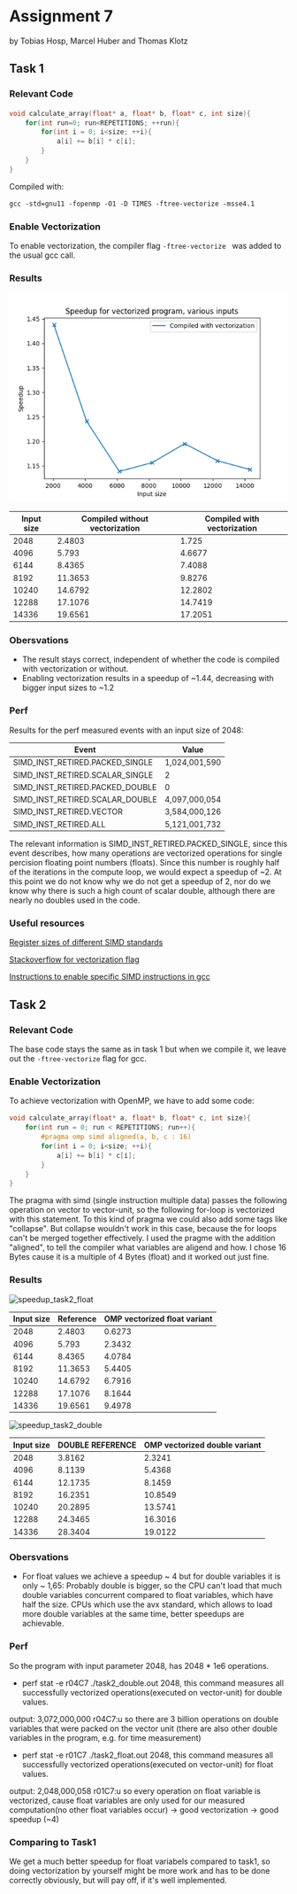# Assignment 7

by Tobias Hosp, Marcel Huber and Thomas Klotz

## Task 1

### Relevant Code

```c
void calculate_array(float* a, float* b, float* c, int size){
    for(int run=0; run<REPETITIONS; ++run){
        for(int i = 0; i<size; ++i){
            a[i] += b[i] * c[i];
        }
    }
}
```

Compiled with:

```makefile
gcc -std=gnu11 -fopenmp -O1 -D TIMES -ftree-vectorize -msse4.1
```

### Enable Vectorization

To enable vectorization, the compiler flag `-ftree-vectorize ` was added to the usual gcc call.

### Results

![speedup_task1](task1/plots/speedup_task1.png)

| Input size | Compiled without vectorization | Compiled with vectorization |
| ---------- | ------------------------------ | --------------------------- |
| 2048       | 2.4803                         | 1.725                       |
| 4096       | 5.793                          | 4.6677                      |
| 6144       | 8.4365                         | 7.4088                      |
| 8192       | 11.3653                        | 9.8276                      |
| 10240      | 14.6792                        | 12.2802                     |
| 12288      | 17.1076                        | 14.7419                     |
| 14336      | 19.6561                        | 17.2051                     |

### Obersvations

- The result stays correct, independent of whether the code is compiled with vectorization or without.
- Enabling vectorization results in a speedup of ~1.44, decreasing with bigger input sizes to ~1.2

### Perf

Results for the perf measured events with an input size of 2048:

| Event                           | Value         |
| ------------------------------- | ------------- |
| SIMD_INST_RETIRED.PACKED_SINGLE | 1,024,001,590 |
| SIMD_INST_RETIRED.SCALAR_SINGLE | 2             |
| SIMD_INST_RETIRED.PACKED_DOUBLE | 0             |
| SIMD_INST_RETIRED.SCALAR_DOUBLE | 4,097,000,054 |
| SIMD_INST_RETIRED.VECTOR        | 3,584,000,126 |
| SIMD_INST_RETIRED.ALL           | 5,121,001,732 |

The relevant information is SIMD_INST_RETIRED.PACKED_SINGLE, since this event describes, how many operations are vectorized operations for single percision floating point numbers (floats). Since this number is roughly half of the iterations in the compute loop, we would expect a speedup of ~2.
At this point we do not know why we do not get a speedup of 2, nor do we know why there is such a high count of scalar double, although there are nearly no doubles used in the code.

### Useful resources

[Register sizes of different SIMD standards](https://twiki.cern.ch/twiki/bin/view/CMSPublic/WorkBookWritingAutovectorizableCode)

[Stackoverflow for vectorization flag](https://stackoverflow.com/questions/51232100/gcc-auto-vectorization)

[Instructions to enable specific SIMD instructions in gcc](https://gcc.gnu.org/onlinedocs/gcc/x86-Options.html)

## Task 2

### Relevant Code

The base code stays the same as in task 1 but when we compile it, we leave out the `-ftree-vectorize` flag for gcc.

### Enable Vectorization

To achieve vectorization with OpenMP, we have to add some code:

```c
void calculate_array(float* a, float* b, float* c, int size){
    for(int run = 0; run < REPETITIONS; run++){
        #pragma omp simd aligned(a, b, c : 16)
        for(int i = 0; i<size; ++i){
            a[i] += b[i] * c[i];
        }
    }
}
```

The pragma with simd (single instruction multiple data) passes the following operation on vector to vector-unit, so the following for-loop is vectorized with this statement. To this kind of pragma we could also add some tags like "collapse". But collapse wouldn't work in this case, because the for loops can't be merged together effectively. I used the pragme with the addition "aligned", to tell the compiler what variables are aligend and how. I chose 16 Bytes cause it is a multiple of 4 Bytes (float) and it worked out just fine.

### Results

![speedup_task2_float](task1/plots/speedup_task2_float.png)

| Input size | Reference | OMP vectorized float variant |
| ---------- | --------- | ---------------------------- |
| 2048       | 2.4803    | 0.6273                       |
| 4096       | 5.793     | 2.3432                       |
| 6144       | 8.4365    | 4.0784                       |
| 8192       | 11.3653   | 5.4405                       |
| 10240      | 14.6792   | 6.7916                       |
| 12288      | 17.1076   | 8.1644                       |
| 14336      | 19.6561   | 9.4978                       |

![speedup_task2_double](task1/plots/speedup_task2_double.png)

| Input size | DOUBLE REFERENCE | OMP vectorized double variant |
| ---------- | ---------------- | ----------------------------- |
| 2048       | 3.8162           | 2.3241                        |
| 4096       | 8.1139           | 5.4368                        |
| 6144       | 12.1735          | 8.1459                        |
| 8192       | 16.2351          | 10.8549                       |
| 10240      | 20.2895          | 13.5741                       |
| 12288      | 24.3465          | 16.3016                       |
| 14336      | 28.3404          | 19.0122                       |

### Obersvations

- For float values we achieve a speedup ~ 4 but for double variables it is only ~ 1,65:
  Probably double is bigger, so the CPU can't load that much double variables concurrent compared to float variables, which have half the size. CPUs which use the avx standard, which allows to load more double variables at the same time, better speedups are achievable.

### Perf

So the program with input parameter 2048, has 2048 \* 1e6 operations.

- perf stat -e r04C7 ./task2_double.out 2048, this command measures all successfully vectorized operations(executed on vector-unit) for double values.

output: 3,072,000,000 r04C7:u
so there are 3 billion operations on double variables that were packed on the vector unit (there are also other double variables in the program, e.g. for time measurement)

- perf stat -e r01C7 ./task2_float.out 2048, this command measures all successfully vectorized operations(executed on vector-unit) for float values.

output: 2,048,000,058 r01C7:u
so every operation on float variable is vectorized, cause float variables are only used for our measured computation(no other float variables occur) -> good vectorization -> good speedup (~4)

### Comparing to Task1

We get a much better speedup for float variabels compared to task1, so doing vectorization by yourself might be more work and has to be done correctly obviously, but will pay off, if it's well implemented.

